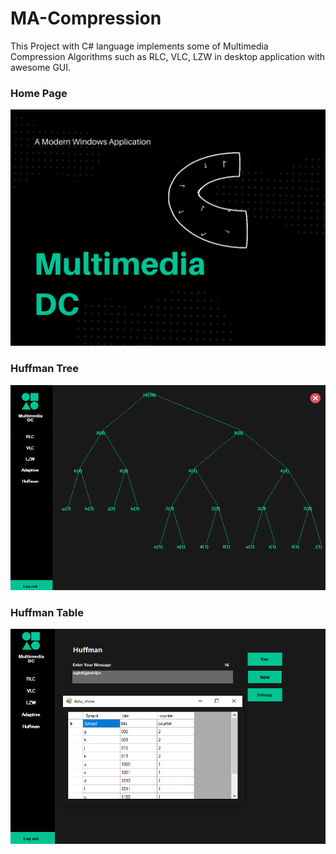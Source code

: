 # MA-Compression
This Project with C# language implements some of Multimedia Compression Algorithms  such as RLC, VLC, LZW in desktop application with awesome GUI.

### Home Page
![Home Pgae](https://github.com/Muhammad-Gamal/MA-Compression/blob/main/MA/ba.gif)

### Huffman Tree
![Huffman Tree](https://github.com/Muhammad-Gamal/MA-Compression/blob/main/tree.png)

### Huffman Table
![Huffman Table](https://github.com/Muhammad-Gamal/MA-Compression/blob/main/table.png)
